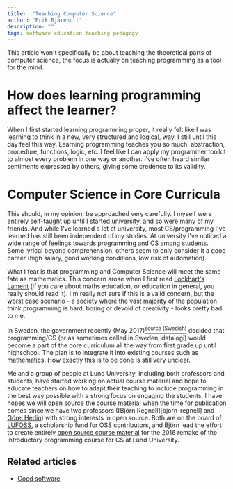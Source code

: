 ```yaml
---
title:  "Teaching Computer Science"
author: "Erik Bjäreholt"
description: ""
tags: software education teaching pedagogy
---
```


This article won't specifically be about teaching the theoretical parts of computer science, the focus is actually on teaching programming as a tool for the mind.


# How does learning programming affect the learner?

When I first started learning programming proper, it really felt like I was learning to think in a new, very structured and logical, way. I still until this day feel this way. Learning programming teaches you so much: abstraction, procedure, functions, logic, etc. I feel like I can apply my programmer toolkit to almost every problem in one way or another. I've often heard similar sentiments expressed by others, giving some credence to its validity.


# Computer Science in Core Curricula

This should, in my opinion, be approached very carefully. I myself were entirely self-taught up until I started university, and so were many of my friends. And while I've learned a lot at university, most CS/programming I've learned has still been independent of my studies. At university I've noticed a wide range of feelings towards programming and CS among students. Some lyrical beyond comprehension, others seem to only consider it a good career (high salary, good working conditions, low risk of automation).

What I fear is that programming and Computer Science will meet the same fate as mathematics. This concern arose when I first read [Lockhart's Lament][lockharts-lament] (if you care about maths education, or education in general, you really should read it). I'm really not sure if this is a valid concern, but the worst case scenario - a society where the vast majority of the population think programming is hard, boring or devoid of creativity - looks pretty bad to me.

In Sweden, the government recently (May 2017)[<sup>source (Swedish)</sup>][sweclockers-programmering-i-skolan] decided that programming/CS (or as sometimes called in Sweden, datalogi) would become a part of the core curriculum all the way from first grade up until highschool. The plan is to integrate it into existing courses such as mathematics. How exactly this is to be done is still very unclear. 

Me and a group of people at Lund University, including both professors and students, have started working on actual course material and hope to educate teachers on how to adapt their teaching to include programming in the best way possible with a strong focus on engaging the students. I have hopes we will open source the course material when the time for publication comes since we have two professors ([Björn Regnell][bjorn-regnell] and [Görel Hedin][gorel-hedin]) with strong interests in open source. Both are on the board of [LUFOSS][lufoss], a scholarship fund for OSS contributors, and Björn lead the effort to create entirely [open source course material][introprog] for the 2016 remake of the introductory programming course for CS at Lund University.


## Related articles

 - [Good software](/wiki/long-software)


[lockharts-lament]: https://www.maa.org/external_archive/devlin/LockhartsLament.pdf
[sweclockers-programmering-i-skolan]: https://m.sweclockers.com/nyhet/23500-programmering-infors-i-skolan-fran-arskurs-ett-nasta-ar
[lufoss]: https://www.lth.se/lufoss
[gorel-hedin]: http://cs.lth.se/gorel-hedin/
[introprog]: https://github.com/lunduniversity/introprog
